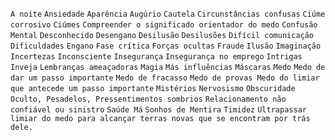 `A noite` `Ansiedade` `Aparência` `Augúrio` `Cautela` `Circunstâncias
confusas` `Ciúme corrosivo` `Ciúmes` `Compreender o significado orientador do
medo` `Confusão Mental` `Desconhecido` `Desengano` `Desilusão` `Desilusões`
`Difícil comunicação` `Dificuldades` `Engano` `Fase crítica` `Forças ocultas`
`Fraude` `Ilusão` `Imaginação` `Incertezas` `Inconsciente` `Insegurança`
`Insegurança no emprego` `Intrigas` `Inveja` `Lembranças ameaçadoras` `Magia`
`Más influências` `Máscaras` `Medo` `Medo de dar um passo importante` `Medo de
fracasso` `Medo de provas Medo do limiar que antecede um passo importante`
`Mistérios` `Nervosismo` `Obscuridade` `Oculto, Pesadelos, Pressentimentos
sombrios` `Relacionamento não confiável ou sinistro` `Saúde Má` `Sonhos de
Mentira` `Timidez` `Ultrapassar limiar do medo para alcançar terras novas que
se encontram por trás dele.`

